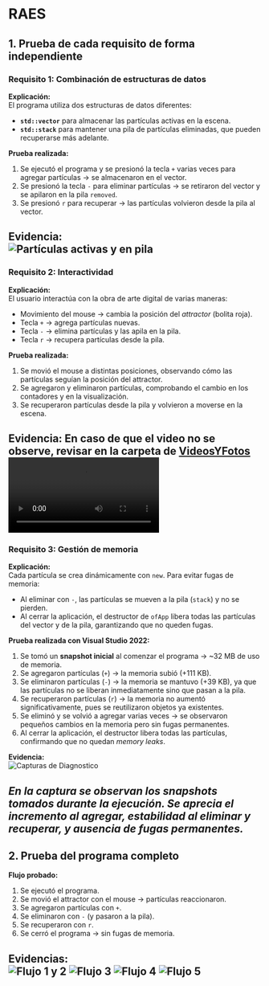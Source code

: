 # RAES

## **1. Prueba de cada requisito de forma independiente**

### Requisito 1: Combinación de estructuras de datos
**Explicación:**  
El programa utiliza dos estructuras de datos diferentes:  
- **`std::vector`** para almacenar las partículas activas en la escena.  
- **`std::stack`** para mantener una pila de partículas eliminadas, que pueden recuperarse más adelante.  

**Prueba realizada:**  
1. Se ejecutó el programa y se presionó la tecla `+` varias veces para agregar partículas → se almacenaron en el vector.  
2. Se presionó la tecla `-` para eliminar partículas → se retiraron del vector y se apilaron en la pila `removed`.  
3. Se presionó `r` para recuperar → las partículas volvieron desde la pila al vector.  

**Evidencia:**  
![Partículas activas y en pila](<VideosYFotos/Captura de pantalla 2025-09-16 105749.png>)
---

### Requisito 2: Interactividad
**Explicación:**  
El usuario interactúa con la obra de arte digital de varias maneras:  
- Movimiento del mouse → cambia la posición del *attractor* (bolita roja).  
- Tecla `+` → agrega partículas nuevas.  
- Tecla `-` → elimina partículas y las apila en la pila.  
- Tecla `r` → recupera partículas desde la pila.  

**Prueba realizada:**  
1. Se movió el mouse a distintas posiciones, observando cómo las partículas seguían la posición del attractor.  
2. Se agregaron y eliminaron partículas, comprobando el cambio en los contadores y en la visualización.  
3. Se recuperaron partículas desde la pila y volvieron a moverse en la escena.  

**Evidencia:**
En caso de que el video no se observe, revisar en la carpeta de [VideosYFotos](C:\Users\thoma\Documents\GitHub\bit-cora-KiwisCas\Actividad4\Reto\VideosYFotos)  
<video controls src="VideosYFotos/Requisito2Video.mp4" title="Requisito2Video"></video>
---

### Requisito 3: Gestión de memoria
**Explicación:**  
Cada partícula se crea dinámicamente con `new`. Para evitar fugas de memoria:  
- Al eliminar con `-`, las partículas se mueven a la pila (`stack`) y no se pierden.  
- Al cerrar la aplicación, el destructor de `ofApp` libera todas las partículas del vector y de la pila, garantizando que no queden fugas.  

**Prueba realizada con Visual Studio 2022:**  
1. Se tomó un **snapshot inicial** al comenzar el programa → ~32 MB de uso de memoria.  
2. Se agregaron partículas (`+`) → la memoria subió (+111 KB).  
3. Se eliminaron partículas (`-`) → la memoria se mantuvo (+39 KB), ya que las partículas no se liberan inmediatamente sino que pasan a la pila.  
4. Se recuperaron partículas (`r`) → la memoria no aumentó significativamente, pues se reutilizaron objetos ya existentes.  
5. Se eliminó y se volvió a agregar varias veces → se observaron pequeños cambios en la memoria pero sin fugas permanentes.  
6. Al cerrar la aplicación, el destructor libera todas las partículas, confirmando que no quedan *memory leaks*.  

**Evidencia:**  
![Capturas de Diagnostico](<VideosYFotos/Captura de pantalla 2025-09-16 105128.png>)

*En la captura se observan los snapshots tomados durante la ejecución. Se aprecia el incremento al agregar, estabilidad al eliminar y recuperar, y ausencia de fugas permanentes.*
---

## **2. Prueba del programa completo**
**Flujo probado:**  
1. Se ejecutó el programa.  
2. Se movió el attractor con el mouse → partículas reaccionaron.  
3. Se agregaron partículas con `+`.  
4. Se eliminaron con `-` (y pasaron a la pila).  
5. Se recuperaron con `r`.  
6. Se cerró el programa → sin fugas de memoria.  

**Evidencias:**  
![Flujo 1 y 2](<VideosYFotos/Captura de pantalla 2025-09-16 105728.png>)
![Flujo 3](<VideosYFotos/Captura de pantalla 2025-09-16 105740.png>)
![Flujo 4](<VideosYFotos/Captura de pantalla 2025-09-16 105749.png>)
![Flujo 5](<VideosYFotos/Captura de pantalla 2025-09-16 105801.png>)
---
